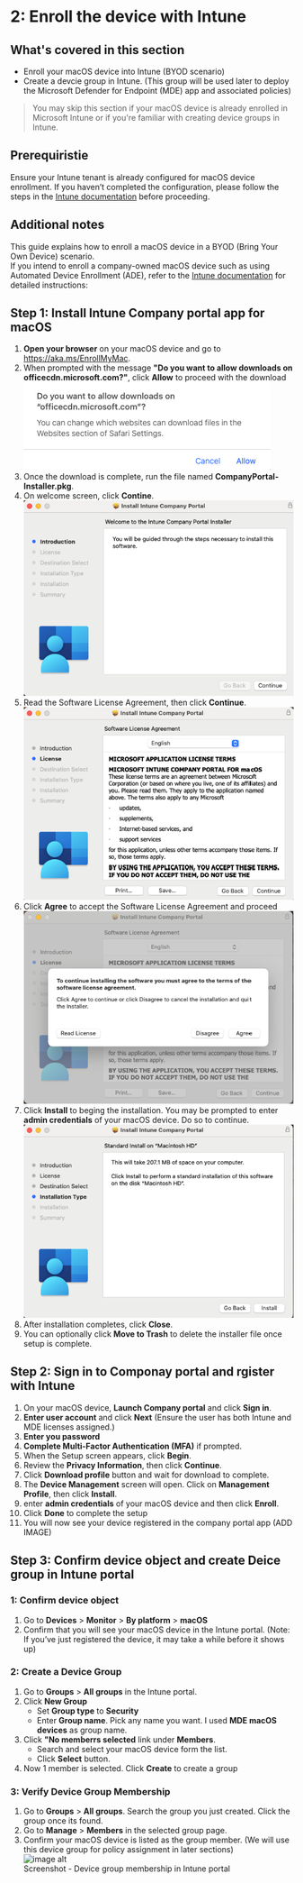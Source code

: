 # 2: Enroll the device with Intune

## What's covered in this section
- Enroll your macOS device into Intune (BYOD scenario)
- Create a devcie group in Intune. (This group will be used later to deploy the Microsoft Defender for Endpoint (MDE) app and associated policies)  
> You may skip this section if your macOS device is already enrolled in Microsoft Intune or if you're familiar with creating device groups in Intune.

## Prerequiristie
Ensure your Intune tenant is already configured for macOS device enrollment. If you haven’t completed the configuration, please follow the steps in the [Intune documentation](https://learn.microsoft.com/en-us/intune/intune-service/enrollment/macos-enroll) before proceeding.

## Additional notes
This guide explains how to enroll a macOS device in a BYOD (Bring Your Own Device) scenario.  
If you intend to enroll a company-owned macOS device such as using Automated Device Enrollment (ADE), refer to the [Intune documentation](https://learn.microsoft.com/en-us/intune/intune-service/enrollment/macos-enroll) for detailed instructions:  

## Step 1: Install Intune Company portal app for macOS

1. **Open your browser** on your macOS device and go to https://aka.ms/EnrollMyMac.
2. When prompted with the message **"Do you want to allow downloads on officecdn.microsoft.com?"**, click **Allow** to proceed with the download  
   ![image alt](https://github.com/yujiaoMSFT/Microsoft-Defender-For-Endpoint/blob/07a5c99eb247631274801302a602b27f7b92bf86/Images/macOS/Download-IntuneApp.png)
3. Once the download is complete, run the file named **CompanyPortal-Installer.pkg**.
4. On welcome screen, click **Contine**.
   ![image alt](https://github.com/yujiaoMSFT/Microsoft-Defender-For-Endpoint/blob/ca29f659c7991b751e9d055015d4b274a617b99e/Images/macOS/IntuneSetup1.png)
5. Read the Software License Agreement, then click **Continue**.
   ![image alt](https://github.com/yujiaoMSFT/Microsoft-Defender-For-Endpoint/blob/ca29f659c7991b751e9d055015d4b274a617b99e/Images/macOS/IntuneSetup2.png)
6. Click **Agree** to accept the Software License Agreement and proceed
   ![image alt](https://github.com/yujiaoMSFT/Microsoft-Defender-For-Endpoint/blob/ca29f659c7991b751e9d055015d4b274a617b99e/Images/macOS/IntuneSetup3.png)
7. Click **Install** to beging the installation. You may be prompted to enter **admin credentials** of your macOS device. Do so to continue.
   ![image alt](https://github.com/yujiaoMSFT/Microsoft-Defender-For-Endpoint/blob/ca29f659c7991b751e9d055015d4b274a617b99e/Images/macOS/IntuneSetup4.png)
12. After installation completes, click **Close**.
13. You can optionally click **Move to Trash** to delete the installer file once setup is complete.

## Step 2: Sign in to Componay portal and rgister with Intune

1. On your macOS device, **Launch Company portal** and click **Sign in**.
2. **Enter user account** and click **Next** (Ensure the user has both Intune and MDE licenses assigned.)
3. **Enter you password**
4. **Complete Multi-Factor Authentication (MFA)** if prompted.
5. When the Setup screen appears, click **Begin**.
6. Review the **Privacy Information**, then click **Continue**.
8. Click **Download profile** button and  wait for download to complete.
9. The **Device Management** screen will open. Click on **Management Profile**, then click **Install**.
10. enter **admin credentials** of your macOS device and then click **Enroll**.
11. Click **Done** to complete the setup
12. You will now see your device registered in the company portal app (ADD IMAGE)

## Step 3: Confirm device object and create Deice group in Intune  portal

### 1: Confirm device object
1. Go to **Devices** > **Monitor** > **By platform** > **macOS**
2. Confirm that you will see your macOS device in the Intune portal.
     (Note: If you’ve just registered the device, it may take a while before it shows up)   

### 2: Create a Device Group
1. Go to **Groups** > **All groups** in the Intune portal.
2. Click **New Group**
    - Set **Group type** to **Security**
    - Enter **Group name**. Pick any name you want. I used **MDE macOS devices** as group name.
3. Click **"No memberrs selected** link under **Members**.
    - Search and select your macOS device form the list.
    - Click **Select** button. 
 4. Now 1 member is selected. Click **Create** to create a group

### 3: Verify Device Group Membership
1. Go to **Groups** > **All groups**. Search the group you just created. Click the group once its found.
2. Go to **Manage** > **Members** in the selected group page.
3. Confirm your macOS device is listed as the group member. (We will use this device group for policy assignment in later sections)  
![image alt](https://github.com/yujiaoMSFT/mde-temp/blob/f7db997688e5748fe26800357b66912550846632/images/Intune-GroupMembership.png)  
Screenshot - Device group membership in Intune portal
